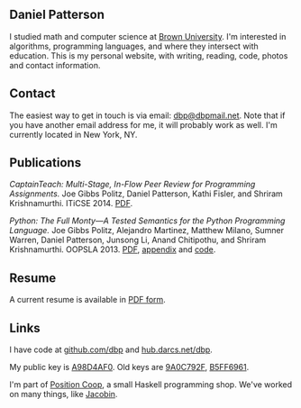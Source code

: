 

## Daniel Patterson

I studied math and computer science at <a href="http://cs.brown.edu">Brown University</a>. I'm interested in algorithms, programming languages, and where they intersect with education. This is my personal website, with writing, reading, code, photos and contact information.

## Contact

The easiest way to get in touch is via email: <a href="mailto:dbp@dbpmail.net">dbp@dbpmail.net</a>. Note that if you have another email address for me, it will probably work as well. I'm currently located in New York, NY.

## Publications

_CaptainTeach: Multi-Stage, In-Flow Peer Review for Programming Assignments._ Joe Gibbs Politz, Daniel Patterson, Kathi Fisler, and Shriram Krishnamurthi. ITiCSE 2014. [PDF](http://cs.brown.edu/~sk/Publications/Papers/Published/ppkf-ct-multi-stage-in-flow/paper.pdf).

_Python: The Full Monty―A Tested Semantics for the Python Programming Language._ Joe Gibbs Politz, Alejandro Martinez, Matthew Milano, Sumner Warren, Daniel Patterson, Junsong Li, Anand Chitipothu, and Shriram Krishnamurthi. OOPSLA 2013. [PDF](http://cs.brown.edu/research/plt/dl/lambda-py/lambda-py.pdf), [appendix](http://cs.brown.edu/research/plt/dl/lambda-py/appendix.pdf) and [code](http://cs.brown.edu/research/plt/dl/lambda-py/ae/).


## Resume

A current resume is available in [PDF form](/static/resume.pdf).


## Links

I have code at <a href="http://github.com/dbp">github.com/dbp</a> and <a href="http://hub.darcs.net/dbp">hub.darcs.net/dbp</a>.

My public key is <a href="/static/dbp.gpg">A98D4AF0</a>. Old keys are <a href="/static/dbp-old-2.gpg">9A0C792F</a>, <a href="/static/dbp-old-1.gpg">B5FF6961</a>.

I'm part of <a href="http://positioncoop.com">Position Coop</a>, a small Haskell programming shop. We've worked on many things, like [Jacobin](http://jacobinmag.com).
